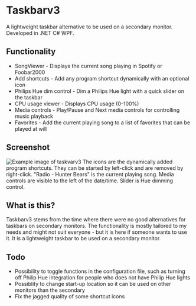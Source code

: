 # Taskbarv3

A lightweight taskbar alternative to be used on a secondary monitor. Developed in .NET C# WPF.

## Functionality

* SongViewer - Displays the current song playing in Spotify or Foobar2000
* Add shortcuts - Add any program shortcut dynamically with an optional icon
* Philips Hue dim control - Dim a Philips Hue light with a quick slider on the taskbar
* CPU usage viewer - Displays CPU usage (0-100%)
* Media controls - Play/Pause and Next media controls for controlling music playback
* Favorites - Add the current playing song to a list of favorites that can be played at will

## Screenshot
![Example image of taskvarv3](https://i.imgur.com/aT29J6E.png)
The icons are the dynamically added program shortcuts. They can be started by left-click and are removed by right-click. "Radio - Hunter Bears" is the current playing song. Media controls are visible to the left of the date/time. Slider is Hue dimming control.

## What is this?

Taskbarv3 stems from the time where there were no good alternatives for taskbars on secondary monitors. The functionality is mostly tailored to my needs and might not suit everyone - but it is here if someone wants to use it. It is a lightweight taskbar to be used on a secondary monitor.

## Todo
* Possibility to toggle functions in the configuration file, such as turning off Philip Hue integration for people who does not have Philip Hue lights
* Possiblity to change start-up location so it can be used on other monitors than the secondary
* Fix the jagged quality of some shortcut icons
